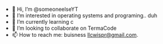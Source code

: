 - 👋 Hi, I’m @someoneelseYT
- 👀 I’m interested in operating systems and programing.. duh
- 🌱 I’m currently learning c
- 💞️ I’m looking to collaborate on TermaCode
- 📫 How to reach me: buisness llcwispr@gmail.com.

<!---
someoneelseYT/someoneelseYT is a ✨ special ✨ repository because its `README.md` (this file) appears on your GitHub profile.
You can click the Preview link to take a look at your changes.
--->
